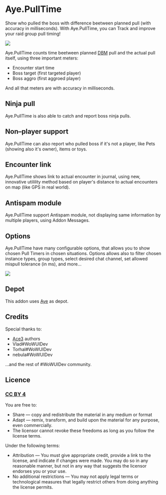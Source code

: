 # Aye.PullTime

Show who pulled the boss with difference beetween planned pull (with accuracy in milliseconds).
With Aye.PullTime, you can Track and improve your raid group pull timing!

![](http://benio.me/pub/res/img/wow/addons/Aye.PullTime.png)

Aye.PullTime counts time beetween planned [DBM](https://mods.curse.com/addons/wow/deadly-boss-mods) pull and the actual pull itself, using three important meters:

- Encounter start time
- Boss target (first targeted player)
- Boss aggro (first aggroed player)

And all that meters are with accuracy in milliseconds.

## Ninja pull
Aye.PullTime is also able to catch and report boss ninja pulls.

## Non–player support
Aye.PullTime can also report who pulled boss if it's not a player, like Pets (showing also it's owner), items or toys.

## Encounter link
Aye.PullTime shows link to actual encounter in journal, using new, innovative utilility method based on player's distance to actual encounters on map (like GPS in real world).

## Antispam module
Aye.PullTime support Antispam module, not displaying same information by multiple players, using Addon Messages.

## Options
Aye.PullTime have many configurable options, that allows you to show chosen Pull Timers in chosen situations.
Options allows also to filter chosen instance types, group types, select desired chat channel, set allowed mispull tolerance (in ms), and more…

![](http://benio.me/pub/res/img/wow/addons/Aye.PullTime.options.png)

## Depot
This addon uses [Aye](https://github.com/Benio101/Aye) as depot.

## Credits
Special thanks to:

- [Ace3](https://www.wowace.com/addons/ace3/) authors
- Vlad#WoWUIDev
- Torhal#WoWUIDev
- nebula#WoWUIDev

…and the rest of #WoWUIDev community.

## Licence
### [CC BY 4](https://creativecommons.org/licenses/by/4.0/)
You are free to:

- Share — copy and redistribute the material in any medium or format
- Adapt — remix, transform, and build upon the material for any purpose, even commercially.
- The licensor cannot revoke these freedoms as long as you follow the license terms.

Under the following terms:

- Attribution — You must give appropriate credit, provide a link to the license, and indicate if changes were made. You may do so in any reasonable manner, but not in any way that suggests the licensor endorses you or your use.
- No additional restrictions — You may not apply legal terms or technological measures that legally restrict others from doing anything the license permits.
